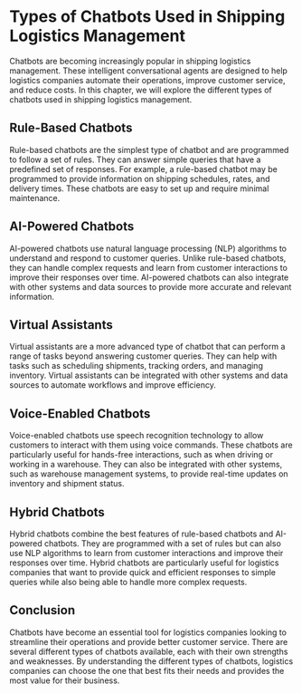 Types of Chatbots Used in Shipping Logistics Management
====================================================================================================================

Chatbots are becoming increasingly popular in shipping logistics management. These intelligent conversational agents are designed to help logistics companies automate their operations, improve customer service, and reduce costs. In this chapter, we will explore the different types of chatbots used in shipping logistics management.

Rule-Based Chatbots
-------------------

Rule-based chatbots are the simplest type of chatbot and are programmed to follow a set of rules. They can answer simple queries that have a predefined set of responses. For example, a rule-based chatbot may be programmed to provide information on shipping schedules, rates, and delivery times. These chatbots are easy to set up and require minimal maintenance.

AI-Powered Chatbots
-------------------

AI-powered chatbots use natural language processing (NLP) algorithms to understand and respond to customer queries. Unlike rule-based chatbots, they can handle complex requests and learn from customer interactions to improve their responses over time. AI-powered chatbots can also integrate with other systems and data sources to provide more accurate and relevant information.

Virtual Assistants
------------------

Virtual assistants are a more advanced type of chatbot that can perform a range of tasks beyond answering customer queries. They can help with tasks such as scheduling shipments, tracking orders, and managing inventory. Virtual assistants can be integrated with other systems and data sources to automate workflows and improve efficiency.

Voice-Enabled Chatbots
----------------------

Voice-enabled chatbots use speech recognition technology to allow customers to interact with them using voice commands. These chatbots are particularly useful for hands-free interactions, such as when driving or working in a warehouse. They can also be integrated with other systems, such as warehouse management systems, to provide real-time updates on inventory and shipment status.

Hybrid Chatbots
---------------

Hybrid chatbots combine the best features of rule-based chatbots and AI-powered chatbots. They are programmed with a set of rules but can also use NLP algorithms to learn from customer interactions and improve their responses over time. Hybrid chatbots are particularly useful for logistics companies that want to provide quick and efficient responses to simple queries while also being able to handle more complex requests.

Conclusion
----------

Chatbots have become an essential tool for logistics companies looking to streamline their operations and provide better customer service. There are several different types of chatbots available, each with their own strengths and weaknesses. By understanding the different types of chatbots, logistics companies can choose the one that best fits their needs and provides the most value for their business.

